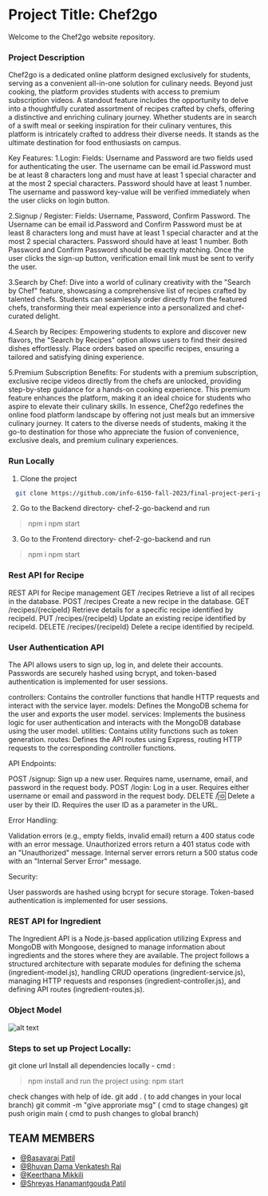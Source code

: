 # Project Title: Chef2go

Welcome to the Chef2go website repository.

### Project Description
Chef2go is a dedicated online platform designed exclusively for students, serving as a convenient all-in-one solution for culinary needs. Beyond just cooking, the platform provides students with access to premium subscription videos. A standout feature includes the opportunity to delve into a thoughtfully curated assortment of recipes crafted by chefs, offering a distinctive and enriching culinary journey. Whether students are in search of a swift meal or seeking inspiration for their culinary ventures, this platform is intricately crafted to address their diverse needs. It stands as the ultimate destination for food enthusiasts on campus.

Key Features:
1.Login:
Fields: Username and Password are two fields used for authenticating the user. The username can be email id.Password must be at least 8 characters long and must have at least 1 special character and at the most 2 special characters. Password should have at least 1 number. The username and password key-value will be verified immediately when the user clicks on login button.

2.Signup / Register:
 Fields: Username, Password, Confirm Password. The Username can be email id.Password and Confirm Password must be at least 8 characters long and must have at least 1 special character and at the most 2 special characters. Password should have at least 1 number. Both Password and Confirm Password should be exactly matching. Once the user clicks the sign-up button, verification email link must be sent to verify the user.

3.Search by Chef:
Dive into a world of culinary creativity with the "Search by Chef" feature, showcasing a comprehensive list of recipes crafted by talented chefs.
Students can seamlessly order directly from the featured chefs, transforming their meal experience into a personalized and chef-curated delight.

4.Search by Recipes:
Empowering students to explore and discover new flavors, the "Search by Recipes" option allows users to find their desired dishes effortlessly.
Place orders based on specific recipes, ensuring a tailored and satisfying dining experience.

5.Premium Subscription Benefits:
For students with a premium subscription, exclusive recipe videos directly from the chefs are unlocked, providing step-by-step guidance for a hands-on cooking experience.
This premium feature enhances the platform, making it an ideal choice for students who aspire to elevate their culinary skills.
In essence, Chef2go redefines the online food platform landscape by offering not just meals but an immersive culinary journey. It caters to the diverse needs of students, making it the go-to destination for those who appreciate the fusion of convenience, exclusive deals, and premium culinary experiences.

### Run Locally

1. Clone the project

```bash
  git clone https://github.com/info-6150-fall-2023/final-project-peri-peri
```

2. Go to the Backend directory- chef-2-go-backend and run
> npm i 
> npm start

3. Go to the Frontend directory- chef-2-go-backend and run
> npm i 
> npm start

### Rest API for Recipe

REST API for Recipe management
GET /recipes
Retrieve a list of all recipes in the database.
POST /recipes
Create a new recipe in the database.
GET /recipes/{recipeId}
Retrieve details for a specific recipe identified by recipeId.
PUT /recipes/{recipeId}
Update an existing recipe identified by recipeId.
DELETE /recipes/{recipeId}
Delete a recipe identified by recipeId.


### User Authentication API
The API allows users to sign up, log in, and delete their accounts. Passwords are securely hashed using bcrypt, and token-based authentication is implemented for user sessions.

controllers: Contains the controller functions that handle HTTP requests and interact with the service layer.
models: Defines the MongoDB schema for the user and exports the user model.
services: Implements the business logic for user authentication and interacts with the MongoDB database using the user model.
utilities: Contains utility functions such as token generation.
routes: Defines the API routes using Express, routing HTTP requests to the corresponding controller functions.

API Endpoints:

POST /signup: Sign up a new user. Requires name, username, email, and password in the request body.
POST /login: Log in a user. Requires either username or email and password in the request body.
DELETE /:id: Delete a user by their ID. Requires the user ID as a parameter in the URL.

Error Handling:

Validation errors (e.g., empty fields, invalid email) return a 400 status code with an error message.
Unauthorized errors return a 401 status code with an "Unauthorized" message.
Internal server errors return a 500 status code with an "Internal Server Error" message.

Security:

User passwords are hashed using bcrypt for secure storage.
Token-based authentication is implemented for user sessions.


### REST API for Ingredient
The Ingredient API is a Node.js-based application utilizing Express and MongoDB with Mongoose, designed to manage information about ingredients and the stores where they are available. The project follows a structured architecture with separate modules for defining the schema (ingredient-model.js), handling CRUD operations (ingredient-service.js), managing HTTP requests and responses (ingredient-controller.js), and defining API routes (ingredient-routes.js). 

### Object Model

![alt text](https://github.com/info-6150-fall-2023/final-project-peri-peri/blob/main/docs/Chef2go.png)

### Steps to set up Project Locally:
git clone url Install all dependencies locally - cmd :
> npm install
and run the project using: 
> npm start 

check changes with help of ide. git add . ( to add changes in your local branch) git commit -m "give approriate msg" ( cmd to stage changes) git push origin main ( cmd to push changes to global branch)

## TEAM MEMBERS

- [@Basavaraj Patil](https://github.com/basupatil1213)
- [@Bhuvan Dama Venkatesh Raj](https://github.com/BhuvanDV)
- [@Keerthana Mikkili](https://github.com/keerthana-mikkili)
- [@Shreyas Hanamantgouda Patil](https://github.com/shreyes-patil)
